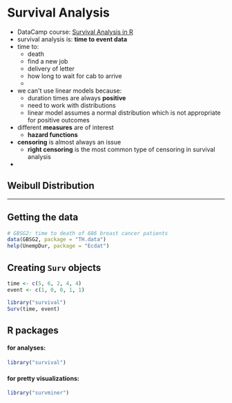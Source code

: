 # Survival Analysis

- DataCamp course:  [Survival Analysis in R](https://www.datacamp.com/courses/survival-analysis-in-r)
- survival analysis is:  **time to event data**
- time to:
  - death
  - find a new job
  - delivery of letter
  - how long to wait for cab to arrive
  - 
- we can't use linear models because:
  - duration times are always **positive**
  - need to work with distributions 
  - linear model assumes a normal distribution which is not appropriate for positive outcomes
- different **measures** are of interest
  - **hazard functions**
- **censoring** is almost always an issue
  - **right censoring** is the most common type of censoring in survival analysis
- 
  
## Weibull Distribution

  
---

## Getting the data

```r
# GBSG2: time to death of 686 breast cancer patients
data(GBSG2, package = "TH.data")
help(UnempDur, package = "Ecdat")
```

## Creating `Surv` objects
```r
time <- c(5, 6, 2, 4, 4)
event <- c(1, 0, 0, 1, 1)

library("survival")
Surv(time, event)
```

## R packages

#### for analyses:
```r
library("survival")
```

#### for pretty visualizations:
```r
library("survminer")
```







